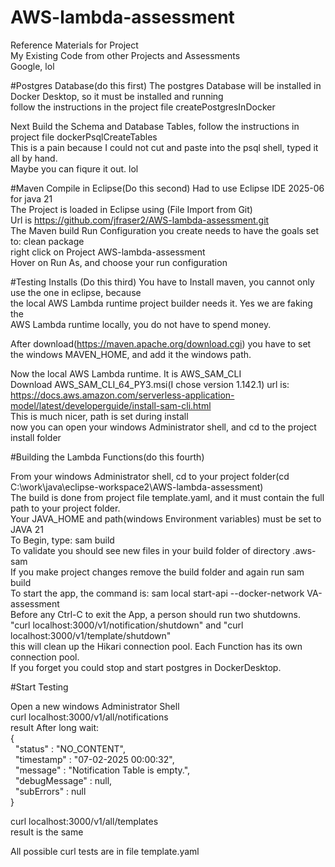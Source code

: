 # AWS-lambda-assessment

Reference Materials for Project<br/>
My Existing Code from other Projects and Assessments<br/>
Google, lol<br/>

#Postgres Database(do this first)
The postgres Database will be installed in Docker Desktop, so it must be installed and running<br/>
follow the instructions in the project file createPostgresInDocker<br/>

Next Build the Schema and Database Tables, follow the instructions in project file dockerPsqlCreateTables<br/>
This is a pain because I could not cut and paste into the psql shell, typed it all by hand.<br/>
Maybe you can fiqure it out. lol <br/>

#Maven Compile in Eclipse(Do this second)
Had to use Eclipse IDE 2025-06 for java 21<br/>
The Project is loaded in Eclipse using (File Import from Git)<br/>
Url is https://github.com/jfraser2/AWS-lambda-assessment.git<br/>
The Maven build Run Configuration you create needs to have the goals set to: clean package<br/>
right click on Project AWS-lambda-assessment<br>
Hover on Run As, and choose your run configuration<br/>

#Testing Installs (Do this third)
You have to Install maven, you cannot only use the one in eclipse, because<br/>
the local AWS Lambda runtime project builder needs it. Yes we are faking the <br/>
AWS Lambda runtime locally, you do not have to spend money.<br/>

After download(https://maven.apache.org/download.cgi) you have to set<br/>
the windows MAVEN\_HOME, and add it the windows path.<br/>

Now the local AWS Lambda runtime. It is AWS\_SAM\_CLI<br/>
Download AWS\_SAM\_CLI\_64\_PY3.msi(I chose version 1.142.1) url is:<br/>
https://docs.aws.amazon.com/serverless-application-model/latest/developerguide/install-sam-cli.html<br/>
This is much nicer, path is set during install<br/>
now you can open your windows Administrator shell, and cd to the project install folder<br/>

#Building the Lambda Functions(do this fourth)

From your windows Administrator shell, cd to your project folder(cd C:\work\java\eclipse-workspace2\AWS-lambda-assessment)<br/>
The build is done from project file template.yaml, and it must contain the full path to your project folder.<br/>
Your JAVA_HOME and path(windows Environment variables) must be set to JAVA 21<br/>
To Begin, type: sam build <br/>
To validate you should see new files in your build folder of directory .aws-sam<br/>
If you make project changes remove the build folder and again run sam build<br/>
To start the app, the command is: sam local start-api --docker-network VA-assessment<br/>
Before any Ctrl-C to exit the App, a person should run two shutdowns.<br/>
 "curl localhost:3000/v1/notification/shutdown" and "curl localhost:3000/v1/template/shutdown"<br/>
this will clean up the Hikari connection pool. Each Function has its own connection pool. <br/>
If you forget you could stop and start postgres in DockerDesktop.<br/>

#Start Testing

Open a new windows Administrator Shell<br/>
curl localhost:3000/v1/all/notifications<br/>
result After long wait:<br/>
{<br/>
&nbsp; "status" : "NO\_CONTENT",<br/>
&nbsp; "timestamp" : "07-02-2025 00:00:32",<br/>
&nbsp; "message" : "Notification Table is empty.",<br/>
&nbsp; "debugMessage" : null,<br/>
&nbsp; "subErrors" : null<br/>
}<br/>

curl localhost:3000/v1/all/templates<br/>
result is the same<br/>

All possible curl tests are in file template.yaml<br/>



















